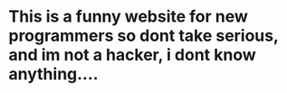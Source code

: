 # This is a funny website for new programmers so dont take serious, and im not a hacker, i dont know anything....
